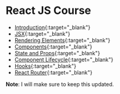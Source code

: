# React JS Course

- [Introduction](https://praveenorugantitech.github.io/praveenorugantitech-reactjs/1_Introduction){:target="\_blank"}
- [JSX](https://praveenorugantitech.github.io/praveenorugantitech-reactjs/2_JSX){:target="\_blank"}
- [Rendering Elements](https://praveenorugantitech.github.io/praveenorugantitech-reactjs/3_Rendering%20Elements){:target="\_blank"}
- [Components](https://praveenorugantitech.github.io/praveenorugantitech-reactjs/4_Components){:target="\_blank"}
- [State and Props](https://praveenorugantitech.github.io/praveenorugantitech-reactjs/5_State_Props){:target="\_blank"}
- [Component Lifecycle](https://praveenorugantitech.github.io/praveenorugantitech-reactjs/6_Component%20Lifecycle){:target="\_blank"}
- [Hooks](https://praveenorugantitech.github.io/praveenorugantitech-reactjs/7_Hooks){:target="\_blank"}
- [React Router](https://praveenorugantitech.github.io/praveenorugantitech-reactjs/8_React%20Router){:target="\_blank"}

**Note**: I will make sure to keep this updated.
